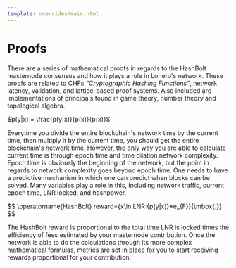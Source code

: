 ```yaml
---
template: overrides/main.html
---
```


# Proofs

There are a series of mathematical proofs in regards to the HashBolt masternode consensus and how it plays a role in Lonero's network. These proofs are related to CHFs *"Cryptographic Hashing Functions"*, network latency, validation, and lattice-based proof systems. Also included are implementations of principals found in game theory, number theory and topological algebra.

$p(y|x) = \frac{p(y|x)}{p(x)}{p(x)}$

Everytime you divide the entire blockchain's network time by the current time, then multiply it by the current time, you should get the entire blockchain's network time. However, the only way you are able to calculate current time is through epoch time and time dilation network complexity.  Epoch time is obviously the beginning of the network, but the point in regards to network complexity goes beyond epoch time. One needs to have a predictive mechanism in which one can predict when blocks can be solved. Many variables play a role in this, including network traffic, current epoch time, LNR locked, and hashpower.

$$
\operatorname{HashBolt} reward=\{x\in LNR:{p(y|x)}*e_{F}}{\mbox{.}}
$$

The HashBolt reward is proportional to the total time LNR is locked times the efficiency of fees estimated by your masternode contribution. Once the network is able to do the calculations through its more complex mathematical formulas, metrics are set in place for you to start receiving rewards proportional for your contribution.
